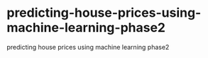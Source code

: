 # predicting-house-prices-using-machine-learning-phase2
predicting house prices using machine learning phase2

